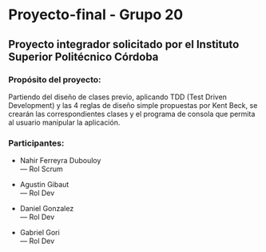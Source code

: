 # Proyecto-final - Grupo 20
## Proyecto integrador solicitado por el Instituto Superior Politécnico Córdoba

### Propósito del proyecto:

Partiendo del diseño de clases previo, aplicando TDD (Test Driven Development) y las 4 reglas de diseño simple propuestas por Kent Beck, se crearán las correspondientes clases y el programa de consola que permita al usuario manipular la aplicación.

### Participantes:

- Nahir Ferreyra Dubouloy  
  — Rol Scrum  

- Agustin Gibaut  
  — Rol Dev  

- Daniel Gonzalez  
  — Rol Dev  

- Gabriel Gori  
  — Rol Dev  
